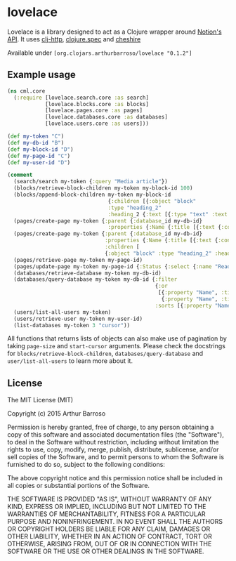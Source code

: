 # lovelace

Lovelace is a library designed to act as a Clojure wrapper around [Notion's API](https://developers.notion.com/reference/intro). It uses [clj-http](https://github.com/dakrone/clj-http), [clojure.spec](https://clojure.org/guides/spec) and [cheshire](https://github.com/dakrone/cheshire)

Available under `[org.clojars.arthurbarroso/lovelace "0.1.2"]`

## Example usage
```clojure
(ns cml.core
  (:require [lovelace.search.core :as search]
            [lovelace.blocks.core :as blocks]
            [lovelace.pages.core :as pages]
            [lovelace.databases.core :as databases]
            [lovelace.users.core :as users]))

(def my-token "C")
(def my-db-id "B")
(def my-block-id "D")
(def my-page-id "C")
(def my-user-id "D")

(comment
  (search/search my-token {:query "Media article"})
  (blocks/retrieve-block-children my-token my-block-id 100)
  (blocks/append-block-children my-token my-block-id
                                {:children [{:object "block"
                                :type "heading_2"
                                :heading_2 {:text [{:type "text" :text {:content "chiclete"}}]}}]})
  (pages/create-page my-token {:parent {:database_id my-db-id}
                                :properties {:Name {:title [{:text {:content "New Media Article"}}]}}})
  (pages/create-page my-token {:parent {:database_id my-db-id}
                               :properties {:Name {:title [{:text {:content "New Media Article"}}]}}
                               :children [
                               {:object "block" :type "heading_2" :heading_2 {:text [{:type "text" :text {:content "chiclete"}}]}}]})
  (pages/retrieve-page my-token my-page-id)
  (pages/update-page my-token my-page-id {:Status {:select {:name "Reading"}}})
  (databases/retrieve-database my-token my-db-id)
  (databases/query-database my-token my-db-id {:filter
                                               {:or
                                                [{:property "Name", :title {:equals "teste"}}
                                                 {:property "Name", :title {:equals "New Media Article"}}]}
                                               :sorts [{:property "Name", :direction "ascending"}]})
  (users/list-all-users my-token)
  (users/retrieve-user my-token my-user-id)
  (list-databases my-token 3 "cursor"))
```

All functions that returns lists of objects can also make use of pagination by taking `page-size` and `start-cursor` arguments. Please check the docstrings for `blocks/retrieve-block-children`, `databases/query-database` and `user/list-all-users` to learn more about it.

## License

The MIT License (MIT)

Copyright (c) 2015 Arthur Barroso

Permission is hereby granted, free of charge, to any person obtaining a copy of this software and associated documentation files (the "Software"), to deal in the Software without restriction, including without limitation the rights to use, copy, modify, merge, publish, distribute, sublicense, and/or sell copies of the Software, and to permit persons to whom the Software is furnished to do so, subject to the following conditions:

The above copyright notice and this permission notice shall be included in all copies or substantial portions of the Software.

THE SOFTWARE IS PROVIDED "AS IS", WITHOUT WARRANTY OF ANY KIND, EXPRESS OR IMPLIED, INCLUDING BUT NOT LIMITED TO THE WARRANTIES OF MERCHANTABILITY, FITNESS FOR A PARTICULAR PURPOSE AND NONINFRINGEMENT. IN NO EVENT SHALL THE AUTHORS OR COPYRIGHT HOLDERS BE LIABLE FOR ANY CLAIM, DAMAGES OR OTHER LIABILITY, WHETHER IN AN ACTION OF CONTRACT, TORT OR OTHERWISE, ARISING FROM, OUT OF OR IN CONNECTION WITH THE SOFTWARE OR THE USE OR OTHER DEALINGS IN THE SOFTWARE.
